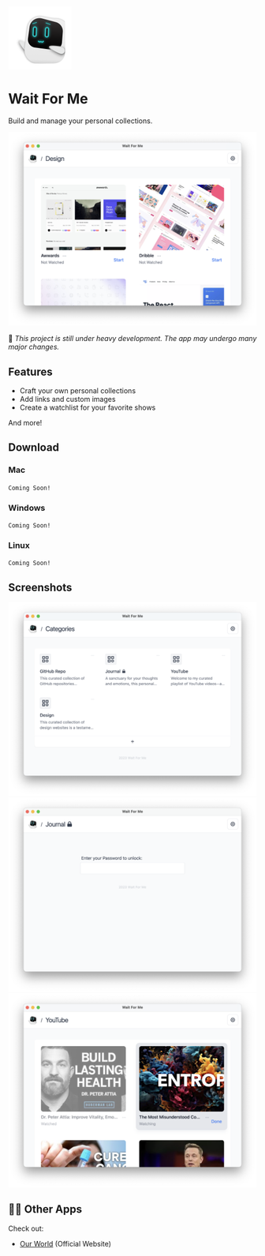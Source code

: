 <img src="./assets/icon.png" alt="logo" width="128">

# Wait For Me

Build and manage your personal collections.

<img src="./assets/cover-image.png" alt="Cover Image" width="512">

🧱 *This project is still under heavy development. The app may undergo many major changes.*

## Features

- Craft your own personal collections
- Add links and custom images
- Create a watchlist for your favorite shows

And more!

## Download

### Mac

`Coming Soon!`

### Windows

`Coming Soon!`

### Linux

`Coming Soon!`

## Screenshots

<img src="./assets/categories.png" alt="categories" width="512">

<img src="./assets/journal.png" alt="jounal collections" width="512">

<img src="./assets/youtube.png" alt="youtube collections" width="512">

## 🧑‍💻 Other Apps

Check out:

- [Our World](https://ourworld.center/apps) (Official Website)
